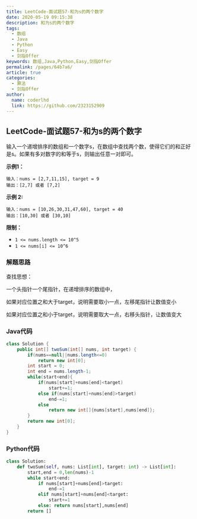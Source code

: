 ```yaml
---
title: LeetCode-面试题57-和为s的两个数字
date: 2020-05-19 09:15:38
description: 和为s的两个数字
tags: 
  - 数组
  - Java
  - Python
  - Easy
  - 剑指Offer
keywords: 数组,Java,Python,Easy,剑指Offer
permalink: /pages/64b7a6/
article: true
categories: 
  - 算法
  - 剑指Offer
author: 
  name: coderlhd
  link: https://github.com/2323152909
---
```


## LeetCode-面试题57-和为s的两个数字

输入一个递增排序的数组和一个数字s，在数组中查找两个数，使得它们的和正好是s。如果有多对数字的和等于s，则输出任意一对即可。

 <!--more-->

**示例1：**

```
输入：nums = [2,7,11,15], target = 9
输出：[2,7] 或者 [7,2]
```

**示例 2:**

```
输入：nums = [10,26,30,31,47,60], target = 40
输出：[10,30] 或者 [30,10]
```

**限制：**

- `1 <= nums.length <= 10^5`
- `1 <= nums[i] <= 10^6`

### 解题思路

查找思想：

一个头指针一个尾指针，在递增排序的数组中，

如果对应位置之和大于target，说明需要取小一点，左移尾指针让数值变小

如果对应位置之和小于target，说明需要取大一点，右移头指针，让数值变大

### Java代码

```java
class Solution {
    public int[] twoSum(int[] nums, int target) {
        if(nums==null||nums.length<=0)
            return new int[0];
        int start = 0;
        int end = nums.length-1;
        while(start<end){
            if(nums[start]+nums[end]<target)
                start+=1;
            else if(nums[start]+nums[end]>target)
                end-=1;
            else
                return new int[]{nums[start],nums[end]};
        }
        return new int[0];
    }
}
```

### Python代码

```python
class Solution:
    def twoSum(self, nums: List[int], target: int) -> List[int]:
        start,end = 0,len(nums)-1
        while start<end:
            if nums[start]+nums[end]>target:
                end-=1
            elif nums[start]+nums[end]<target:
                start+=1
            else: return nums[start],nums[end]
        return []
```

